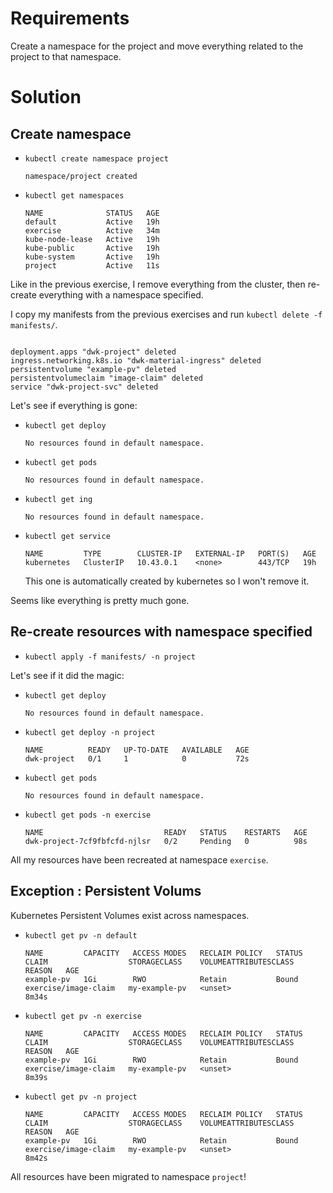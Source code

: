 # Requirements

Create a namespace for the project and move everything related to the project to that namespace.

# Solution

## Create namespace

- `kubectl create namespace project`

    ```
    namespace/project created
    ```

- `kubectl get namespaces`

    ```
    NAME              STATUS   AGE
    default           Active   19h
    exercise          Active   34m
    kube-node-lease   Active   19h
    kube-public       Active   19h
    kube-system       Active   19h
    project           Active   11s
    ```

Like in the previous exercise, I remove everything from the cluster, then re-create everything with a namespace specified.

I copy my manifests from the previous exercises and run `kubectl delete -f manifests/`. 

```

deployment.apps "dwk-project" deleted
ingress.networking.k8s.io "dwk-material-ingress" deleted
persistentvolume "example-pv" deleted
persistentvolumeclaim "image-claim" deleted
service "dwk-project-svc" deleted
```

Let's see if everything is gone:

- `kubectl get deploy`
  ```
  No resources found in default namespace.
  ```

- `kubectl get pods`
  ```
  No resources found in default namespace.
  ```

- `kubectl get ing`
  ```
  No resources found in default namespace.
  ```

- `kubectl get service`
  
  ```
  NAME         TYPE        CLUSTER-IP   EXTERNAL-IP   PORT(S)   AGE
  kubernetes   ClusterIP   10.43.0.1    <none>        443/TCP   19h
  ```

  This one is automatically created by kubernetes so I won't remove it.

Seems like everything is pretty much gone.

## Re-create resources with namespace specified

- `kubectl apply -f manifests/ -n project`

Let's see if it did the magic:

- `kubectl get deploy`
    ```
    No resources found in default namespace.
    ```

- `kubectl get deploy -n project`
    ```
    NAME          READY   UP-TO-DATE   AVAILABLE   AGE
    dwk-project   0/1     1            0           72s
    ```

- `kubectl get pods`

    ```
    No resources found in default namespace.
    ```

- `kubectl get pods -n exercise`

    ```
    NAME                           READY   STATUS    RESTARTS   AGE
    dwk-project-7cf9fbfcfd-njlsr   0/2     Pending   0          98s
    ```

All my resources have been recreated at namespace `exercise`.

## Exception : Persistent Volums

Kubernetes Persistent Volumes exist across namespaces. 


- `kubectl get pv -n default`

    ```
    NAME         CAPACITY   ACCESS MODES   RECLAIM POLICY   STATUS   CLAIM                  STORAGECLASS    VOLUMEATTRIBUTESCLASS   REASON   AGE
    example-pv   1Gi        RWO            Retain           Bound    exercise/image-claim   my-example-pv   <unset>                          8m34s
    ```
- `kubectl get pv -n exercise`

    ```
    NAME         CAPACITY   ACCESS MODES   RECLAIM POLICY   STATUS   CLAIM                  STORAGECLASS    VOLUMEATTRIBUTESCLASS   REASON   AGE
    example-pv   1Gi        RWO            Retain           Bound    exercise/image-claim   my-example-pv   <unset>                          8m39s
    ```
- `kubectl get pv -n project `

    ```
    NAME         CAPACITY   ACCESS MODES   RECLAIM POLICY   STATUS   CLAIM                  STORAGECLASS    VOLUMEATTRIBUTESCLASS   REASON   AGE
    example-pv   1Gi        RWO            Retain           Bound    exercise/image-claim   my-example-pv   <unset>                          8m42s
    ```

All resources have been migrated to namespace `project`!